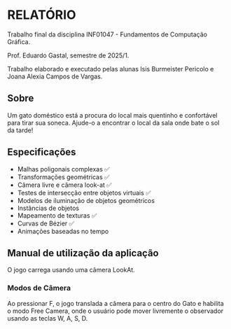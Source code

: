 # RELATÓRIO

Trabalho final da disciplina INF01047 - Fundamentos de Computação Gráfica.

Prof. Eduardo Gastal, semestre de 2025/1.

Trabalho elaborado e executado pelas alunas Isis Burmeister Pericolo e Joana Alexia Campos de Vargas.

## Sobre
Um gato doméstico está a procura do local mais quentinho e confortável para tirar sua soneca. Ajude-o a encontrar o local da sala onde bate o sol da tarde!

## Especificações
  - Malhas poligonais complexas ✅ 
  - Transformações geométricas ✅ 
  - Câmera livre e câmera look-at ✅ 
  - Testes de intersecção entre objetos virtuais ✅ 
  - Modelos de iluminação de objetos geométricos
  - Instâncias de objetos
  - Mapeamento de texturas ✅ 
  - Curvas de Bézier ✅ 
  - Animações baseadas no tempo

## Manual de utilização da aplicação

O jogo carrega usando uma câmera LookAt.

### Modos de Câmera
Ao pressionar F, o jogo translada a câmera para o centro do Gato e habilita o modo Free Camera, onde o usuário pode
mover livremente o observador usando as teclas W, A, S, D.
